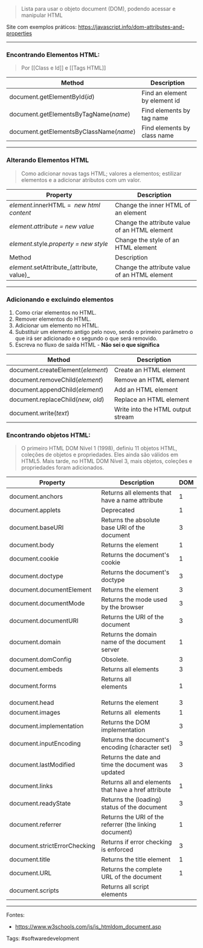 >Lista para usar o objeto document (DOM), podendo acessar e manipular HTML

Site com exemplos práticos: https://javascript.info/dom-attributes-and-properties

---
### Encontrando Elementos HTML:
>Por [[Class e Id]] e [[Tags HTML]]

|Method|Description|
|---|---|
|document.getElementById(_id_)|Find an element by element id|
|document.getElementsByTagName(_name_)|Find elements by tag name|
|document.getElementsByClassName(_name_)|Find elements by class name|

---

### Alterando Elementos HTML
>Como adicionar novas tags HTML; valores a elementos; estilizar elementos e a adicionar atributos com um valor.

|Property|Description|
|---|---|
|_element_.innerHTML =  _new html content_|Change the inner HTML of an element|
|_element_._attribute = new value_|Change the attribute value of an HTML element|
|_element_.style._property = new style_|Change the style of an HTML element|
|Method|Description|
|_element_.setAttribute_(attribute, value)_|Change the attribute value of an HTML element|

---

### Adicionando e excluindo elementos
1. Como criar elementos no HTML.
2. Remover elementos do HTML.
3. Adicionar um elemento no HTML.
4. Substituir um elemento antigo pelo novo, sendo o primeiro parâmetro o que irá ser adicionado e o segundo o que será removido.
5. Escreva no fluxo de saída HTML - **Não sei o que significa**

|Method|Description|
|---|---|
|document.createElement(_element_)|Create an HTML element|
|document.removeChild(_element_)|Remove an HTML element|
|document.appendChild(_element_)|Add an HTML element|
|document.replaceChild(_new, old_)|Replace an HTML element|
|document.write(_text_)|Write into the HTML output stream|
### Encontrando objetos HTML:

>O primeiro HTML DOM Nível 1 (1998), definiu 11 objetos HTML, coleções de objetos e propriedades. Eles ainda são válidos em HTML5. Mais tarde, no HTML DOM Nível 3, mais objetos, coleções e propriedades foram adicionados.

| Property | Description | DOM |
| ---- | ---- | ---- |
| document.anchors | Returns all <a> elements that have a name attribute | 1 |
| document.applets | Deprecated | 1 |
| document.baseURI | Returns the absolute base URI of the document | 3 |
| document.body | Returns the <body> element | 1 |
| document.cookie | Returns the document's cookie | 1 |
| document.doctype | Returns the document's doctype | 3 |
| document.documentElement | Returns the <html> element | 3 |
| document.documentMode | Returns the mode used by the browser | 3 |
| document.documentURI | Returns the URI of the document | 3 |
| document.domain | Returns the domain name of the document server | 1 |
| document.domConfig | Obsolete. | 3 |
| document.embeds | Returns all <embed> elements | 3 |
| document.forms | Returns all <form> elements | 1 |
| document.head | Returns the <head> element | 3 |
| document.images | Returns all <img> elements | 1 |
| document.implementation | Returns the DOM implementation | 3 |
| document.inputEncoding | Returns the document's encoding (character set) | 3 |
| document.lastModified | Returns the date and time the document was updated | 3 |
| document.links | Returns all <area> and <a> elements that have a href attribute | 1 |
| document.readyState | Returns the (loading) status of the document | 3 |
| document.referrer | Returns the URI of the referrer (the linking document) | 1 |
|document.strictErrorChecking|Returns if error checking is enforced|3|
|document.title|Returns the title element|1|
|document.URL|Returns the complete URL of the document|1|
|document.scripts|Returns all script elements|  |


---
Fontes:
- https://www.w3schools.com/js/js_htmldom_document.asp

Tags: #softwaredevelopment 